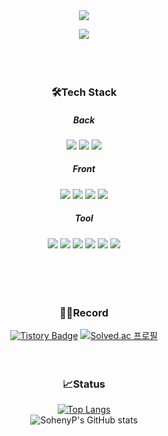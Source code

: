 <div align="center">
<img src="https://capsule-render.vercel.app/api?type=Waving&color=gradient&height=300&section=header&text=Soheny.P&fontSize=80&descSize=600&animation=fadeIn&fontAlign=70" />


<a href="https://hits.seeyoufarm.com"><img src="https://hits.seeyoufarm.com/api/count/incr/badge.svg?url=https%3A%2F%2Fgithub.com%2FSohenyP&count_bg=%23826BDB&title_bg=%234B0CA0&icon=&icon_color=%23E7E7E7&title=Hi+There%21&edge_flat=false"/></a>
</br>
</br>
</br>
</br>
 ### 🛠️Tech Stack
 
##### Back       
<img src="https://img.shields.io/badge/Java-007396?style=plastic&logo=Java&logoColor=white">
<img src="https://img.shields.io/badge/Spring-6DB33F?style=plastic&logo=Spring&logoColor=white">
<img src="https://img.shields.io/badge/MariaDB-003545?style=plastic&logo=MariaDB&logoColor=white">
  
##### Front
<img src="https://img.shields.io/badge/HTML5-E34F26?style=plastic&logo=HTML5&logoColor=white">
<img src="https://img.shields.io/badge/CSS3-1572B6?style=plastic&logo=CSS3&logoColor=white">
<img src="https://img.shields.io/badge/JavaScript-F7DF1E?style=plastic&logo=JavaScript&logoColor=white">
<img src="https://img.shields.io/badge/jQuery-0769AD?style=plastic&logo=jQuery&logoColor=white">

##### Tool
<img src="https://img.shields.io/badge/VisualStudio-5C2D91?style=plastic&logo=VisualStudio&logoColor=white">
<img src="https://img.shields.io/badge/EclipseIDE-2C2255?style=plastic&logo=EclipseIDE&logoColor=white">
<img src="https://img.shields.io/badge/Figma-F24E1E?style=plastic&logo=Figma&logoColor=white">
<img src="https://img.shields.io/badge/diagrams.net-F08705?style=plastic&logo=diagrams.net&logoColor=white">
<img src="https://img.shields.io/badge/Git-F05032?style=plastic&logo=Git&logoColor=white">
<img src="https://img.shields.io/badge/Trello-0052CC?style=plastic&logo=Trello&logoColor=white">
</br>
</br>
</br>
</br>

#    
### 🙋‍♀️Record
 [![Tistory Badge](https://img.shields.io/badge/Tech%20Blog-20C997?style=flat&logoColor=white)]("https://soheny-provides.tistory.com/")
[![Solved.ac
프로필](http://mazassumnida.wtf/api/mini/generate_badge?boj=honiie)](https://solved.ac/honiie)
</br>
</br>

#    
### 📈Status
[![Top Langs](https://github-readme-stats.vercel.app/api/top-langs/?username=sohenyp&layout=compact)](https://github.com/anuraghazra/github-readme-stats) </br>
 ![SohenyP's GitHub stats](https://github-readme-stats.vercel.app/api?username=sohenyp&show_icons=true&count_private=true&theme=dracula)
</br>
</br>
</br>
</br>
</div>

 






